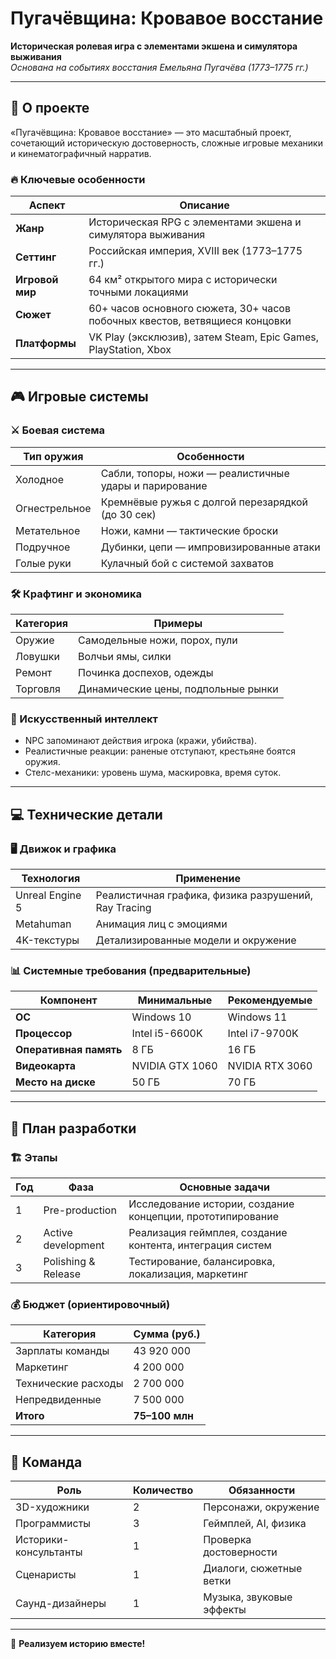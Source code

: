 # Пугачёвщина: Кровавое восстание  

**Историческая ролевая игра с элементами экшена и симулятора выживания**  
*Основана на событиях восстания Емельяна Пугачёва (1773–1775 гг.)*  

---

## 📌 О проекте  
«Пугачёвщина: Кровавое восстание» — это масштабный проект, сочетающий историческую достоверность, сложные игровые механики и кинематографичный нарратив.  

### 🔥 Ключевые особенности  
| **Аспект**               | **Описание**                                                                 |
|--------------------------|-----------------------------------------------------------------------------|
| **Жанр**                | Историческая RPG с элементами экшена и симулятора выживания                |
| **Сеттинг**             | Российская империя, XVIII век (1773–1775 гг.)                              |
| **Игровой мир**         | 64 км² открытого мира с исторически точными локациями                      |
| **Сюжет**               | 60+ часов основного сюжета, 30+ часов побочных квестов, ветвящиеся концовки |
| **Платформы**           | VK Play (эксклюзив), затем Steam, Epic Games, PlayStation, Xbox            |

---

## 🎮 Игровые системы  

### ⚔️ Боевая система  
| **Тип оружия**       | **Особенности**                                                                 |
|----------------------|---------------------------------------------------------------------------------|
| Холодное            | Сабли, топоры, ножи — реалистичные удары и парирование                         |
| Огнестрельное       | Кремнёвые ружья с долгой перезарядкой (до 30 сек)                              |
| Метательное         | Ножи, камни — тактические броски                                               |
| Подручное          | Дубинки, цепи — импровизированные атаки                                        |
| Голые руки         | Кулачный бой с системой захватов                                               |

### 🛠️ Крафтинг и экономика  
| **Категория**       | **Примеры**                                                                     |
|---------------------|---------------------------------------------------------------------------------|
| Оружие             | Самодельные ножи, порох, пули                                                  |
| Ловушки            | Волчьи ямы, силки                                                              |
| Ремонт             | Починка доспехов, одежды                                                       |
| Торговля           | Динамические цены, подпольные рынки                                            |

### 🧠 Искусственный интеллект  
- NPC запоминают действия игрока (кражи, убийства).  
- Реалистичные реакции: раненые отступают, крестьяне боятся оружия.  
- Стелс-механики: уровень шума, маскировка, время суток.  

---

## 💻 Технические детали  

### 🖥️ Движок и графика  
| **Технология**       | **Применение**                                                                 |
|----------------------|---------------------------------------------------------------------------------|
| Unreal Engine 5      | Реалистичная графика, физика разрушений, Ray Tracing                          |
| Metahuman           | Анимация лиц с эмоциями                                                       |
| 4K-текстуры         | Детализированные модели и окружение                                           |

### 📊 Системные требования (предварительные)  
| **Компонент**       | **Минимальные**          | **Рекомендуемые**        |
|---------------------|--------------------------|--------------------------|
| **ОС**             | Windows 10              | Windows 11              |
| **Процессор**      | Intel i5-6600K          | Intel i7-9700K          |
| **Оперативная память** | 8 ГБ                   | 16 ГБ                   |
| **Видеокарта**     | NVIDIA GTX 1060         | NVIDIA RTX 3060         |
| **Место на диске** | 50 ГБ                   | 70 ГБ                   |

---

## 📅 План разработки  

### 🏗️ Этапы  
| **Год**  | **Фаза**           | **Основные задачи**                                                                 |
|----------|--------------------|-------------------------------------------------------------------------------------|
| 1        | Pre-production     | Исследование истории, создание концепции, прототипирование                         |
| 2        | Active development | Реализация геймплея, создание контента, интеграция систем                          |
| 3        | Polishing & Release| Тестирование, балансировка, локализация, маркетинг                                 |

### 💰 Бюджет (ориентировочный)  
| **Категория**         | **Сумма (руб.)**   |
|-----------------------|--------------------|
| Зарплаты команды      | 43 920 000         |
| Маркетинг            | 4 200 000          |
| Технические расходы  | 2 700 000          |
| Непредвиденные       | 7 500 000          |
| **Итого**            | **75–100 млн**     |

---

## 👥 Команда  
| **Роль**               | **Количество** | **Обязанности**                                         |
|------------------------|----------------|---------------------------------------------------------|
| 3D-художники          | 2              | Персонажи, окружение                                    |
| Программисты          | 3              | Геймплей, AI, физика                                    |
| Историки-консультанты | 1              | Проверка достоверности                                  |
| Сценаристы            | 1              | Диалоги, сюжетные ветки                                 |
| Саунд-дизайнеры       | 1              | Музыка, звуковые эффекты                                |

---



🚀 **Реализуем историю вместе!**  
